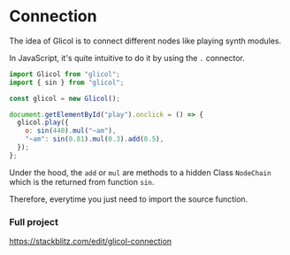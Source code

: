 # Connection

The idea of Glicol is to connect different nodes like playing synth modules.

In JavaScript, it's quite intuitive to do it by using the `.` connector.

```javascript
import Glicol from "glicol";
import { sin } from "glicol";

const glicol = new Glicol();

document.getElementById("play").onclick = () => {
  glicol.play({
    o: sin(440).mul("~am"),
    "~am": sin(0.81).mul(0.3).add(0.5),
  });
};
```

Under the hood, the `add` or `mul` are methods to a hidden Class `NodeChain` which is the returned from function `sin`.

Therefore, everytime you just need to import the source function.

### Full project

https://stackblitz.com/edit/glicol-connection
